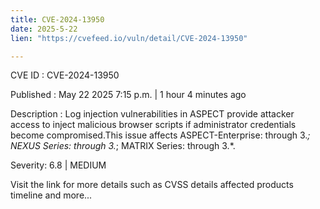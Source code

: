 ```yaml
---
title: CVE-2024-13950
date: 2025-5-22
lien: "https://cvefeed.io/vuln/detail/CVE-2024-13950"

---
```


CVE ID : CVE-2024-13950

Published :  May 22
2025
7:15 p.m. | 1 hour
4 minutes ago

Description : Log injection vulnerabilities in ASPECT provide attacker access to inject malicious browser scripts if administrator credentials become compromised.This issue affects ASPECT-Enterprise: through 3.*; NEXUS Series: through 3.*; MATRIX Series: through 3.*.

Severity: 6.8 | MEDIUM

Visit the link for more details
such as CVSS details
affected products
timeline
and more...
